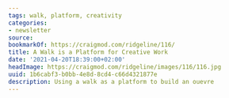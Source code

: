 ```yaml
---
tags: walk, platform, creativity
categories:
- newsletter
source:
bookmarkOf: https://craigmod.com/ridgeline/116/
title: A Walk is a Platform for Creative Work
date: '2021-04-20T18:39:00+02:00'
headImage: https://craigmod.com/ridgeline/images/116/116.jpg
uuid: 1b6cabf3-b0bb-4e8d-8cd4-c66d4321877e
description: Using a walk as a platform to build an ouevre
---
```


